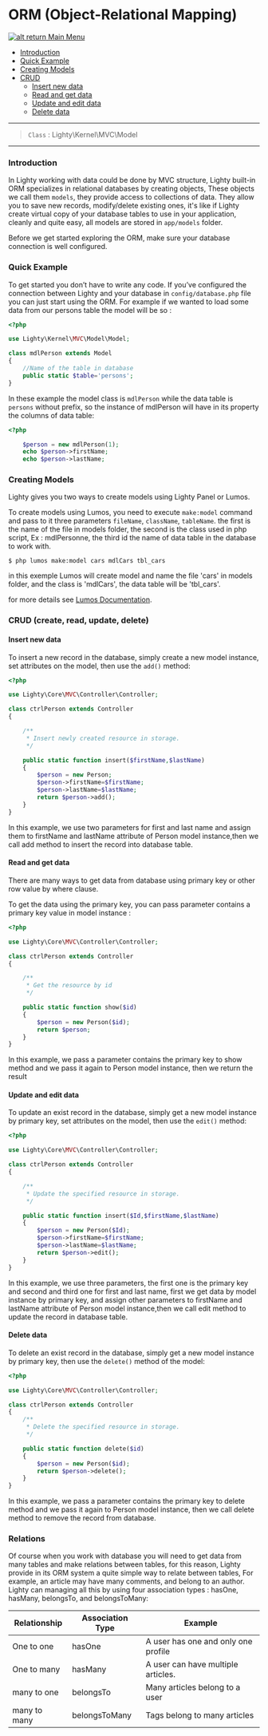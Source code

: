 # ORM (Object-Relational Mapping)

[![alt return](https://gitlab.com/lighty/Art/raw/master/Resources/signs.png) Main Menu](https://gitlab.com/lighty/Docs/tree/3.2/#index)

- [Introduction](#introduction)
- [Quick Example](#quick-example)
- [Creating Models](#creating-models)
- [CRUD](#crud-create-read-update-delete)
	- [Insert new data](#insert-new-data)
	- [Read and get data](#read-and-get-data)
	- [Update and edit data](#update-and-edit-data)
	- [Delete data](#delete-data)

----
> `Class` : Lighty\Kernel\MVC\Model

----

### Introduction

In Lighty working with data could be done by MVC structure, Lighty built-in ORM specializes in relational databases by creating objects, These objects we call them `models`, they provide access to collections of data. They allow you to save new records, modify/delete existing ones, it's like if Lighty create virtual copy of your database tables to use in your application, cleanly and quite easy, all models are stored in `app/models` folder.

Before we get started exploring the ORM, make sure your database connection is well configured.

### Quick Example

To get started you don’t have to write any code. If you’ve configured the connection between Lighty and your database in `config/database.php` file you can just start using the ORM. For example if we wanted to load some data from our persons table the model will be so :

```php
<?php

use Lighty\Kernel\MVC\Model\Model;

class mdlPerson extends Model
{
	//Name of the table in database
	public static $table='persons';
}
```
In these example the model class is `mdlPerson` while the data table is `persons` without prefix, so the instance of mdlPerson will have in its property the columns of data table:

```php
<?php

	$person = new mdlPerson(1);
	echo $person->firstName;
	echo $person->lastName;
```

### Creating Models

Lighty gives you two ways to create models using Lighty Panel or Lumos.

To create models using Lumos, you need to execute `make:model` command and pass to it three parameters `fileName`, `className`, `tableName`.
the first is the name of the file in models folder, the second is the class used in php script, Ex : mdlPersonne, the third id the name of data table in the database to work with. 

```shell
$ php lumos make:model cars mdlCars tbl_cars
```
in this exemple Lumos will create model and name the file 'cars' in models folder, and the class is 'mdlCars', the data table will be 'tbl_cars'.

for more details see [Lumos Documentation](https://gitlab.com/lighty/Docs/blob/3.2/src/lumos.md#lumos).
	
### CRUD (create, read, update, delete)

#### Insert new data

To insert a new record in the database, simply create a new model instance, set attributes on the model, then use the `add()` method:

```php
<?php

use Lighty\Core\MVC\Controller\Controller;

class ctrlPerson extends Controller
{

	/**
	 * Insert newly created resource in storage.
	 */

	public static function insert($firstName,$lastName)
	{
		$person = new Person;
		$person->firstName=$firstName;
		$person->lastName=$lastName;
		return $person->add();
	}
}

```

In this example, we use two parameters for first and last name and assign them to firstName and lastName attribute of Person model instance,then we call add method to insert the record into database table.

#### Read and get data

There are many ways to get data from database using primary key or other row value by where clause.

To get the data using the primary key, you can pass parameter contains a primary key value in model instance :

```php
<?php

use Lighty\Core\MVC\Controller\Controller;

class ctrlPerson extends Controller
{

	/**
	 * Get the resource by id
	 */

	public static function show($id)
	{
		$person = new Person($id);
		return $person;
	}
}

```

In this example, we pass a parameter contains the primary key to show method and we pass it again to Person model instance, then we return the result

#### Update and edit data

To update an exist record in the database, simply get a new model instance by primary key, set attributes on the model, then use the `edit()` method:

```php
<?php

use Lighty\Core\MVC\Controller\Controller;

class ctrlPerson extends Controller
{

	/**
	 * Update the specified resource in storage.
	 */

	public static function insert($Id,$firstName,$lastName)
	{
		$person = new Person($Id);
		$person->firstName=$firstName;
		$person->lastName=$lastName;
		return $person->edit();
	}
}

```

In this example, we use three parameters, the first one is the primary key and second and third one for first and last name, first we get data by model instance by primary key, and assign other parameters to firstName and lastName attribute of Person model instance,then we call edit method to update the record in database table.

#### Delete data

To delete an exist record in the database, simply get a new model instance by primary key,  then use the `delete()` method of the model:

```php
<?php

use Lighty\Core\MVC\Controller\Controller;

class ctrlPerson extends Controller
{
	/**
	 * Delete the specified resource in storage.
	 */

	public static function delete($id)
	{
		$person = new Person($id);
		return $person->delete();
	}
}

```

In this example, we pass a parameter contains the primary key to delete method and we pass it again to Person model instance, then we call delete method to remove the record from database.

### Relations

Of course when you work with database you will need to get data from many tables and make relations between tables, for this reason, Lighty provide in its ORM system a quite simple way to relate between tables, For example, an article may have many comments, and belong to an author. Lighty can managing all this by using four association types : hasOne, hasMany, belongsTo, and belongsToMany:

| Relationship | Association Type | Example                             |
|--------------|------------------|-------------------------------------|
| One to one   | hasOne           | A user has one and only one profile |
| One to many  | hasMany          | A user can have multiple articles.  |
| many to one  | belongsTo        | Many articles belong to a user      |
| many to many | belongsToMany    | Tags belong to many articles        |
